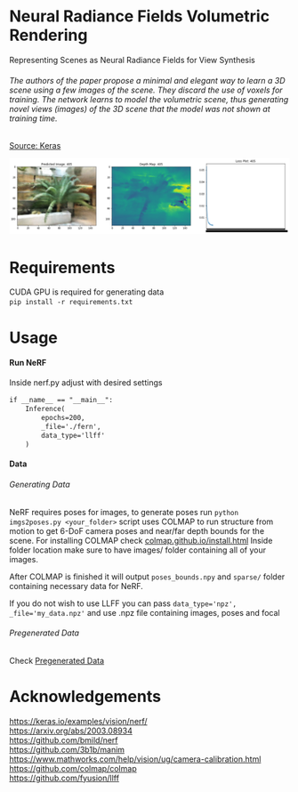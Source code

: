 # Neural Radiance Fields Volumetric Rendering
Representing Scenes as Neural Radiance Fields for View Synthesis

###### The authors of the paper propose a minimal and elegant way to learn a 3D scene using a few images of the scene. They discard the use of voxels for training. The network learns to model the volumetric scene, thus generating novel views (images) of the 3D scene that the model was not shown at training time.
[Source: Keras](https://keras.io/examples/vision/nerf/)

![nerf-volumetric](example/download.png?raw=true)

# Requirements
CUDA GPU is required for generating data <br />
```pip install -r requirements.txt```

# Usage
#### Run NeRF
Inside nerf.py adjust with desired settings <br />
```
if __name__ == "__main__":
    Inference(
        epochs=200,
        _file='./fern',
        data_type='llff'
    )

```

#### Data
###### Generating Data
NeRF requires poses for images, to generate poses run ```python imgs2poses.py <your_folder>``` script uses COLMAP to run structure from motion to get 6-DoF camera poses and near/far depth bounds for the scene. For installing COLMAP check [colmap.github.io/install.html](https://colmap.github.io/install.html)
Inside folder location make sure to have images/ folder containing all of your images. <br />

After COLMAP is finished it will output ```poses_bounds.npy``` and ```sparse/``` folder containing necessary data for NeRF. <br />

If you do not wish to use LLFF you can pass ```data_type='npz', _file='my_data.npz'``` and use .npz file containing images, poses and focal

###### Pregenerated Data

Check [Pregenerated Data](https://drive.google.com/drive/folders/128yBriW1IG_3NJ5Rp7APSTZsJqdJdfc1) <br />

# Acknowledgements
https://keras.io/examples/vision/nerf/ <br />
https://arxiv.org/abs/2003.08934 <br />
https://github.com/bmild/nerf <br />
https://github.com/3b1b/manim <br />
https://www.mathworks.com/help/vision/ug/camera-calibration.html <br />
https://github.com/colmap/colmap <br />
https://github.com/fyusion/llff <br />
